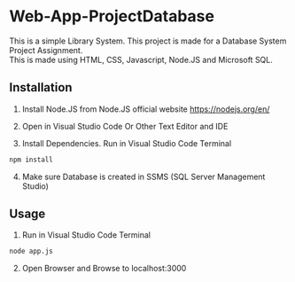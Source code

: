 # Web-App-ProjectDatabase
This is a simple Library System. This project is made for a Database System Project Assignment.\
This is made using HTML, CSS, Javascript, Node.JS and Microsoft SQL.

## Installation
1. Install Node.JS from Node.JS official website
https://nodejs.org/en/

2. Open in Visual Studio Code Or Other Text Editor and IDE
 
3. Install Dependencies.
Run in Visual Studio Code Terminal
```bash
npm install
```

4. Make sure Database is created in SSMS (SQL Server Management Studio)

## Usage

1. Run in Visual Studio Code Terminal
```bash
node app.js
```

2. Open Browser and Browse to localhost:3000
